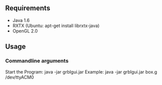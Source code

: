 ## Requirements
* Java 1.6
* RXTX (Ubuntu: apt-get install librxtx-java)
* OpenGL 2.0

## Usage
### Commandline arguments
Start the Program: java -jar grblgui.jar <your g-code file> <arduino port>
Example: java -jar grblgui.jar box.g /dev/ttyACM0
